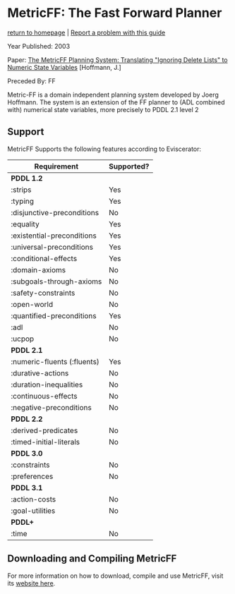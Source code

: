 # MetricFF: The Fast Forward Planner
[return to homepage](../../../readme.md) | [Report a problem with this guide](https://github.com/nergmada/pddl-reference/issues/new/choose)


Year Published: 2003

Paper: [The MetricFF Planning System: Translating "Ignoring Delete Lists" to Numeric State Variables](https://jair.org/index.php/jair/article/view/10360/24783) [Hoffmann, J.]

Preceded By: FF

Metric-FF is a domain independent planning system developed by Joerg Hoffmann. The system is an extension of the FF planner to (ADL combined with) numerical state variables, more precisely to PDDL 2.1 level 2

## Support
MetricFF Supports the following features according to Eviscerator:

<!--- Markdown Generated by Eviscerator --->

|Requirement|Supported?|
|---|---|
|**PDDL 1.2**
|:strips| Yes
|:typing| Yes
|:disjunctive-preconditions| No
|:equality| Yes
|:existential-preconditions| Yes
|:universal-preconditions| Yes
|:conditional-effects| Yes
|:domain-axioms| No
|:subgoals-through-axioms| No
|:safety-constraints| No
|:open-world| No
|:quantified-preconditions| Yes
|:adl| No
|:ucpop| No
|**PDDL 2.1**
|:numeric-fluents (:fluents)| Yes
|:durative-actions| No
|:duration-inequalities| No
|:continuous-effects| No
|:negative-preconditions| No
|**PDDL 2.2**
|:derived-predicates| No
|:timed-initial-literals| No
|**PDDL 3.0**
|:constraints| No
|:preferences| No
|**PDDL 3.1**
|:action-costs| No
|:goal-utilities| No
|**PDDL+**
|:time| No

## Downloading and Compiling MetricFF
For more information on how to download, compile and use MetricFF, visit its [website here](https://fai.cs.uni-saarland.de/hoffmann/metric-ff.html). 
